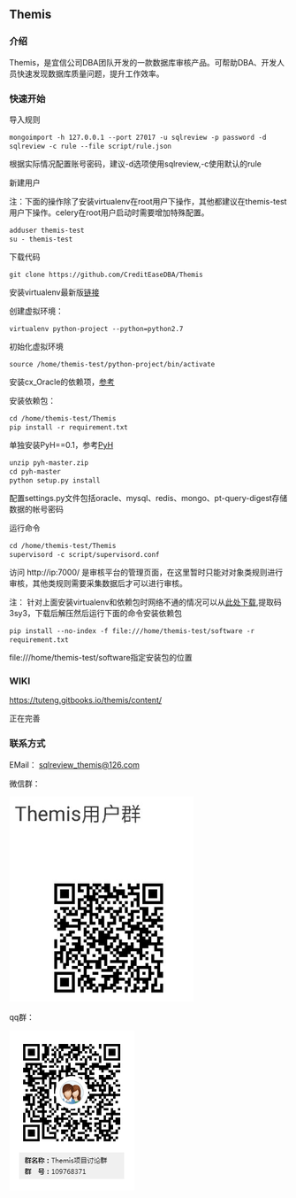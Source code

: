 ## Themis 

### 介绍

Themis，是宜信公司DBA团队开发的一款数据库审核产品。可帮助DBA、开发人员快速发现数据库质量问题，提升工作效率。


### 快速开始  

导入规则

    mongoimport -h 127.0.0.1 --port 27017 -u sqlreview -p password -d sqlreview -c rule --file script/rule.json
根据实际情况配置账号密码，建议-d选项使用sqlreview,-c使用默认的rule

新建用户

注：下面的操作除了安装virtualenv在root用户下操作，其他都建议在themis-test用户下操作。celery在root用户启动时需要增加特殊配置。

    adduser themis-test
    su - themis-test

下载代码

    git clone https://github.com/CreditEaseDBA/Themis

安装virtualenv最新版[链接](https://pypi.python.org/simple/virtualenv/)

创建虚拟环境：

    virtualenv python-project --python=python2.7

初始化虚拟环境

    source /home/themis-test/python-project/bin/activate

安装cx_Oracle的依赖项，[参考](http://www.jianshu.com/p/pKz5K7)

安装依赖包：
    
    cd /home/themis-test/Themis
    pip install -r requirement.txt

单独安装PyH==0.1，参考[PyH](https://github.com/hanxiaomax/pyh)

    unzip pyh-master.zip
    cd pyh-master
    python setup.py install


配置settings.py文件包括oracle、mysql、redis、mongo、pt-query-digest存储数据的帐号密码


运行命令

    cd /home/themis-test/Themis
    supervisord -c script/supervisord.conf

访问 http://ip:7000/ 是审核平台的管理页面，在这里暂时只能对对象类规则进行审核，其他类规则需要采集数据后才可以进行审核。

注：
针对上面安装virtualenv和依赖包时网络不通的情况可以从[此处下载](https://pan.baidu.com/s/1o7AIWlG),提取码 3sy3，下载后解压然后运行下面的命令安装依赖包

    pip install --no-index -f file:///home/themis-test/software -r requirement.txt

file:///home/themis-test/software指定安装包的位置

### WIKI

https://tuteng.gitbooks.io/themis/content/ 

正在完善

### 联系方式

EMail：
    sqlreview_themis@126.com

微信群：

![微信](data/img/weixin.png)

qq群：

![qq](data/img/qq.png)
